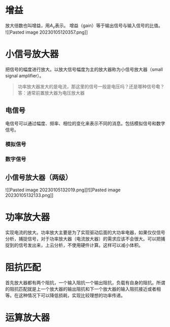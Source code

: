 
# 增益

放大倍数也叫增益，用$A_{v}$表示。 增益（gain）等于输出信号与输入信号的比值。
![[Pasted image 20230105120357.png]]

# 小信号放大器

把信号的幅度进行放大。以放大信号幅度为主的放大器称为小信号放大器（small signal amplifier）。
> 功率放大器发大的是电流，那这里的信号一般是电压吗？还是哪种信号嘞？
> 答：通常前置放大器为电压放大器

## 电信号

电信号可以通过幅度、频率、相位的变化来表示不同的消息。包括模拟信号和数字信号。

### 模拟信号


### 数字信号









## 小信号放大器（两级）

![[Pasted image 20230105132019.png]]![[Pasted image 20230105132133.png]]




# 功率放大器

实现电流的放大。功率放大主要是为了实现驱动后面的大功率电器，如果仅仅信号分析，捕捉信号，对于功率放大器（电流放大器）的需求应该不会很大。可以把捕捉到的信号发出来，上云分析，不使用硬件计算。这样可以减小体积。

# 阻抗匹配

首先放大器都有两个阻抗，一个输入阻抗一个输出阻抗，负载有自身的阻抗。所谓的阻抗匹配就是上一个放大器的输出阻抗和下一个放大器的输入阻抗接近或者相等。在这种情况下可以降低损耗，实现比较理想的功率传递。



# 运算放大器





